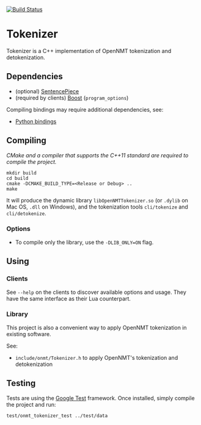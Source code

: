 [![Build Status](https://api.travis-ci.org/OpenNMT/Tokenizer.svg?branch=master)](https://travis-ci.org/OpenNMT/Tokenizer)

# Tokenizer

Tokenizer is a C++ implementation of OpenNMT tokenization and detokenization.

## Dependencies

* (optional) [SentencePiece](https://github.com/google/sentencepiece)
* (required by clients) [Boost](https://www.boost.org/) (`program_options`)

Compiling bindings may require additional dependencies, see:

* [Python bindings](bindings/python)

## Compiling

*CMake and a compiler that supports the C++11 standard are required to compile the project.*

```
mkdir build
cd build
cmake -DCMAKE_BUILD_TYPE=<Release or Debug> ..
make
```

It will produce the dynamic library `libOpenNMTTokenizer.so` (or `.dylib` on Mac OS, `.dll` on Windows), and the tokenization tools `cli/tokenize` and `cli/detokenize`.

### Options

* To compile only the library, use the `-DLIB_ONLY=ON` flag.

## Using

### Clients

See `--help` on the clients to discover available options and usage. They have the same interface as their Lua counterpart.

### Library

This project is also a convenient way to apply OpenNMT tokenization in existing software.

See:

* `include/onmt/Tokenizer.h` to apply OpenNMT's tokenization and detokenization

## Testing

Tests are using the [Google Test](https://github.com/google/googletest) framework. Once installed, simply compile the project and run:

```
test/onmt_tokenizer_test ../test/data
```

